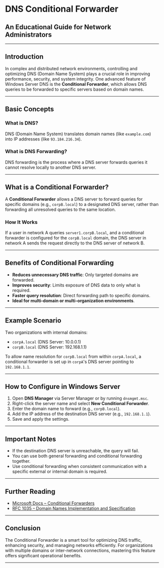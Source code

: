 # DNS Conditional Forwarder  
## An Educational Guide for Network Administrators

---

## Introduction

In complex and distributed network environments, controlling and optimizing DNS (Domain Name System) plays a crucial role in improving performance, security, and system integrity. One advanced feature of Windows Server DNS is the **Conditional Forwarder**, which allows DNS queries to be forwarded to specific servers based on domain names.

---

## Basic Concepts

### What is DNS?

DNS (Domain Name System) translates domain names (like `example.com`) into IP addresses (like `93.184.216.34`).

### What is DNS Forwarding?

DNS forwarding is the process where a DNS server forwards queries it cannot resolve locally to another DNS server.

---

## What is a Conditional Forwarder?

A **Conditional Forwarder** allows a DNS server to forward queries for specific domains (e.g., `corpB.local`) to a designated DNS server, rather than forwarding all unresolved queries to the same location.

### How It Works

If a user in network A queries `server1.corpB.local`, and a conditional forwarder is configured for the `corpB.local` domain, the DNS server in network A sends the request directly to the DNS server of network B.

---

## Benefits of Conditional Forwarding

- **Reduces unnecessary DNS traffic**: Only targeted domains are forwarded.
- **Improves security**: Limits exposure of DNS data to only what is required.
- **Faster query resolution**: Direct forwarding path to specific domains.
- **Ideal for multi-domain or multi-organization environments**.

---

## Example Scenario

Two organizations with internal domains:

- `corpA.local` (DNS Server: 10.0.0.1)
- `corpB.local` (DNS Server: 192.168.1.1)

To allow name resolution for `corpB.local` from within `corpA.local`, a conditional forwarder is set up in `corpA`'s DNS server pointing to `192.168.1.1`.

---

## How to Configure in Windows Server

1. Open **DNS Manager** via Server Manager or by running `dnsmgmt.msc`.
2. Right-click the server name and select **New Conditional Forwarder**.
3. Enter the domain name to forward (e.g., `corpB.local`).
4. Add the IP address of the destination DNS server (e.g., `192.168.1.1`).
5. Save and apply the settings.

---

## Important Notes

- If the destination DNS server is unreachable, the query will fail.
- You can use both general forwarding and conditional forwarding together.
- Use conditional forwarding when consistent communication with a specific external or internal domain is required.

---

## Further Reading

- [Microsoft Docs – Conditional Forwarders](https://docs.microsoft.com/en-us/windows-server/networking/dns/deploy/conditional-forwarders)
- [RFC 1035 – Domain Names Implementation and Specification](https://www.rfc-editor.org/rfc/rfc1035)

---

## Conclusion

The Conditional Forwarder is a smart tool for optimizing DNS traffic, enhancing security, and managing networks efficiently. For organizations with multiple domains or inter-network connections, mastering this feature offers significant operational benefits.

---
